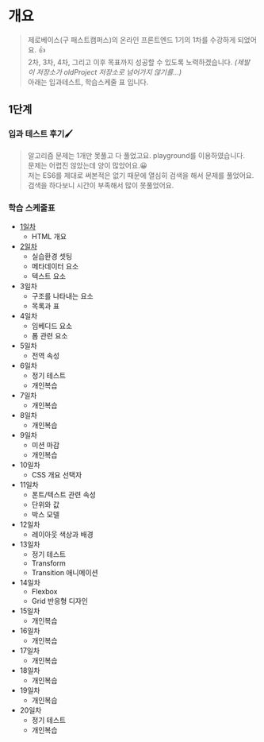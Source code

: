 # 개요
> 제로베이스(구 패스트캠퍼스)의 온라인 프론트엔드 1기의 1차를 수강하게 되었어요. 👍  
> 2차, 3차, 4차, 그리고 이후 목표까지 성공할 수 있도록 노력하겠습니다. *(제발 이 저장소가 oldProject 저장소로 넘어가지 않기를...)*  
> 아래는 입과테스트, 학습스케줄 표 입니다.
## 1단계
### 입과 테스트 후기🖌
> 알고리즘 문제는 1개만 못풀고 다 풀었고요. playground를 이용하였습니다.  
> 문제는 어렵진 않았는데 양이 많았어요.😀  
> 저는 ES6를 제대로 써본적은 없기 때문에 열심히 검색을 해서 문제를 풀었어요.  
> 검색을 하다보니 시간이 부족해서 많이 못풀었어요.    

### 학습 스케줄표
- [1일차](https://github.com/cri-kim/zero-base/blob/main/til/day01.md)
  - HTML 개요
- [2일차](https://github.com/cri-kim/zero-base/blob/main/til/day02.md)
  - 실습환경 셋팅
  - 메타데이터 요소
  - 텍스트 요소
- 3일차
  - 구조를 나타내는 요소
  - 목록과 표
- 4일차
  - 임베디드 요소
  - 폼 관련 요소
- 5일차
  - 전역 속성
- 6일차
  - 정기 테스트
  - 개인복습
- 7일차
  - 개인복습
- 8일차
  - 개인복습
- 9일차
  - 미션 마감
  - 개인복습
- 10일차
  - CSS 개요 선택자
- 11일차
  - 폰트/텍스트 관련 속성
  - 단위와 값
  - 박스 모델
- 12일차
  - 레이아웃 색상과 배경
- 13일차
  - 정기 테스트
  - Transform
  - Transition 애니메이션
- 14일차
  - Flexbox
  - Grid 반응형 디자인
- 15일차
  - 개인복습
- 16일차
  - 개인복습
- 17일차
  - 개인복습
- 18일차
  - 개인복습
- 19일차
  - 개인복습
- 20일차
  - 정기 테스트
  - 개인복습
